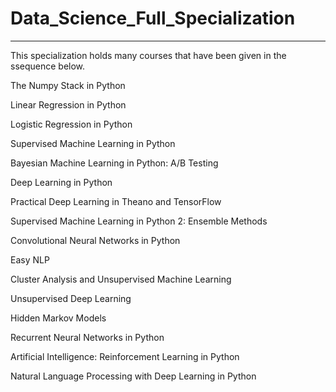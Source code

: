 # Data_Science_Full_Specialization
 -------------
 This specialization holds many courses that have been given in the ssequence below.

The Numpy Stack in Python

Linear Regression in Python

Logistic Regression in Python

Supervised Machine Learning in Python

Bayesian Machine Learning in Python: A/B Testing

Deep Learning in Python

Practical Deep Learning in Theano and TensorFlow

Supervised Machine Learning in Python 2: Ensemble Methods

Convolutional Neural Networks in Python

Easy NLP

Cluster Analysis and Unsupervised Machine Learning

Unsupervised Deep Learning

Hidden Markov Models

Recurrent Neural Networks in Python

Artificial Intelligence: Reinforcement Learning in Python

Natural Language Processing with Deep Learning in Python
